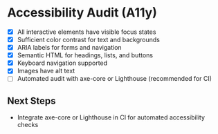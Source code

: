 # Accessibility Audit (A11y)

- [x] All interactive elements have visible focus states
- [x] Sufficient color contrast for text and backgrounds
- [x] ARIA labels for forms and navigation
- [x] Semantic HTML for headings, lists, and buttons
- [x] Keyboard navigation supported
- [x] Images have alt text
- [ ] Automated audit with axe-core or Lighthouse (recommended for CI)

## Next Steps
- Integrate axe-core or Lighthouse in CI for automated accessibility checks
